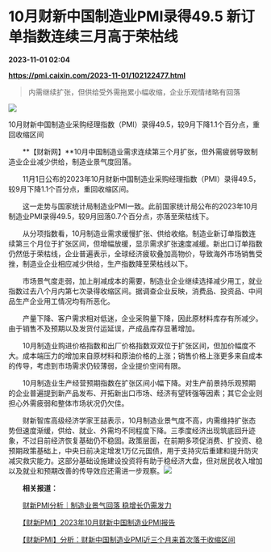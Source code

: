 # 10月财新中国制造业PMI录得49.5 新订单指数连续三月高于荣枯线

**2023-11-01 02:04**

**https://pmi.caixin.com/2023-11-01/102122477.html**

> 内需继续扩张，但供给受外需拖累小幅收缩，企业乐观情绪略有回落

  

![](https://img.caixin.com/2023-11-01/169880026377312_840_560.jpg)

10月财新中国制造业采购经理指数（PMI）录得49.5，较9月下降1.1个百分点，重回收缩区间

  

　　**【财新网】**10月中国制造业需求连续第三个月扩张，但外需疲弱导致制造业企业减少供给，制造业景气度回落。

　　11月1日公布的2023年10月财新中国制造业采购经理指数（PMI）录得49.5，较9月下降1.1个百分点，重回收缩区间。

　　这一走势与国家统计局制造业PMI一致。此前国家统计局公布的2023年10月制造业PMI录得49.5，较9月回落0.7个百分点，亦落至荣枯线下。

　　从分项指数看，10月制造业需求缓慢扩张、供给收缩。制造业新订单指数连续第三个月位于扩张区间，但增幅放缓，显示需求扩张速度减缓。新出口订单指数仍然低于荣枯线，企业普遍表示，全球经济疲软叠加高物价，导致海外市场销售受挫，制造业企业相应减少供给，生产指数降至荣枯线以下。

　　市场景气度走弱，加上削减成本的需要，制造业企业继续选择减少用工，就业指数过去八个月内第七次录得收缩区间。据调查企业反映，消费品、投资品、中间品生产企业用工情况均有所恶化。

　　产量下降、客户需求相对低迷，企业采购量下降，因此原材料库存有所减少。由于销售不及预期以及发货付运延误，产成品库存显著增加。

　　10月制造业购进价格指数和出厂价格指数双双位于扩张区间，但加价幅度不大。成本端压力的增加来自原材料和原油价格的上涨；销售价格上涨更多来自成本的传导，考虑到市场需求仍较薄弱，企业提价空间有限。

　　10月制造业生产经营预期指数在扩张区间小幅下降。对生产前景持乐观预期的企业普遍提到新产品发布、开拓新出口市场、经济有望转强等因素；其它企业则担心外需疲弱和整体市场状况仍欠佳。

　　财新智库高级经济学家王喆表示，10月制造业景气度不高，内需维持扩张态势但速度渐缓，供给、就业、外需均不同程度下降。三季度经济出现筑底回升迹象，不过目前经济恢复基础仍不稳固。政策层面，在前期多项促消费、扩投资、稳预期政策基础上，中央日前决定增发1万亿元国债，用于支持灾后重建和提升防灾减灾救灾能力。这部分基础设施建设投资将有助于稳经济大盘，但对居民收入增加以及就业和预期改善的传导效应还需进一步观察。[![](https://www.caixin.com/favicon.ico)](https://pmi.caixin.com/2023-11-01/102122477.html "10月财新中国制造业PMI录得49.5 新订单指数连续三月高于荣枯线")

　　**相关报道：**

　　[财新PMI分析｜制造业景气回落 稳增长仍需发力](https://pmi.caixin.com/2023-11-01/102122506.html)

　　[【财新PMI】2023年10月财新中国制造业PMI报告](https://database.caixin.com/2023-11-01/102122485.html)

　　[【财新PMI】分析：财新中国制造业PMI近三个月来首次落于收缩区间](https://database.caixin.com/2023-11-01/102122495.html)